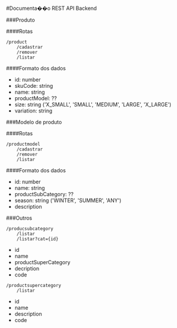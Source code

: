 #Documenta��o REST API Backend

###Produto

####Rotas
```
/product
	/cadastrar
	/remover
	/listar
```
####Formato dos dados

-	id: number
-	skuCode: string
-	name: string
-	productModel: ??
-	size: string ('X_SMALL', 'SMALL', 'MEDIUM', 'LARGE', 'X_LARGE')
-	variation: string

###Modelo de produto

####Rotas
```
/productmodel
	/cadastrar
	/remover
	/listar
```
####Formato dos dados

-	id: number
-	name: string
-	productSubCategory: ??
-	season: string ('WINTER', 'SUMMER', 'ANY')
-	description

###Outros
```
/producsubcategory
	/listar
	/listar?cat={id}
```

-	id
-	name
-	productSuperCategory
-	decription
-	code

```
/productsupercategory
	/listar
```

-	id
-	name
-	description
-	code
